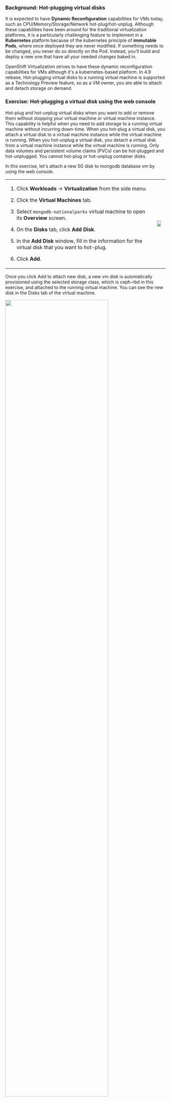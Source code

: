 ### Background: Hot-plugging virtual disks
It is expected to have **Dynamic Reconfiguration** capabilities for VMs today, such as CPU/Memory/Storage/Network hot-plug/hot-unplug.
Although these capabilities have been around for the traditional virtualization platforms, it is a particularly challenging feature to implement in a **Kubernetes** platform because of the kubernetes principle of **immutable Pods**, where once deployed they are never modified. If something needs to be changed, you never do so directly on the Pod. Instead, you’ll build and deploy a new one that have all your needed changes baked in.

OpenShift Virtualization strives to have these dynamic reconfiguration capabilities for VMs although it's a kubernetes-based platform. In 4.9 release, Hot-plugging virtual disks to a running virtual machine is supported as a Technology Preview feature, so as a VM owner, you are able to attach and detach storage on demand.

### Exercise: Hot-plugging a virtual disk using the web console
Hot-plug and hot-unplug virtual disks when you want to add or remove them without stopping your virtual machine or virtual machine instance. This capability is helpful when you need to add storage to a running virtual machine without incurring down-time. When you hot-plug a virtual disk, you attach a virtual disk to a virtual machine instance while the virtual machine is running. When you hot-unplug a virtual disk, you detach a virtual disk from a virtual machine instance while the virtual machine is running. Only data volumes and persistent volume claims (PVCs) can be hot-plugged and hot-unplugged. You cannot hot-plug or hot-unplug container disks.

In this exercise, let's attach a new 5G disk to mongodb database vm by using the web console.
<table>
  <tr>
    <td>

1. Click **Workloads** → **Virtualization** from the side menu.
   
2. Click the **Virtual Machines** tab.
   
3. Select `mongodb-nationalparks` virtual machine to open its **Overview** screen.

4. On the **Disks** tab, click **Add Disk**.

5. In the **Add Disk** window, fill in the information for the virtual disk that you want to hot-plug.

6. Click **Add**.
   </td>
   <td><img src="img/hot-plug-disk-card.png" width="80%"/></td>
  </tr>
 </table>

Once you click Add to attach new disk, a new vm disk is automatically provisioned using the selected storage class, which is ceph-rbd in this exercise, and attached to the running virtual machine. You can see the new disk in the Disks tab of the virtual machine.

<img src="img/hot-plug-disk-list.png" width="80%"/></td>

To verify if the new 5G disk is recognized and ready to use by the guest operating system, let's connect the console of our virtual machine and list block devices.

1. Click **Workloads** → **Virtualization** from the side menu.
   
2. Click the **Virtual Machines** tab.
   
3. Select `mongodb-nationalparks` virtual machine to open its **Overview** screen.

4. Navigate to the "**Console**" tab. You'll be able to login with "**centos/redhat**", noting that you may have to click on the console window for it to capture your input.

5. Once you're in the virtual machine, run the lsblk command to list block devices recognized by the operating system.
```execute
sudo lsblk
```
<img src="img/hot-plug-disk-lsblk.png" width="50%"/></td>

### Exercise: Expand the VM's disk
OpenShift allows users to easily resize an existing PersistentVolumeClaim (PVC) objects. You no longer have to manually interact with the storage backend or delete and recreate PV and PVC objects to increase the size of a volume. Shrinking persistent volumes is not supported.

In this exercise, let's resize our hot-plugged 5G disk to 7G by using the web console.
<table>
  <tr>
    <td>

1. Click **Workloads** → **Virtualization** from the side menu.
   
2. Click the **Virtual Machines** tab.
   
3. Select `mongodb-nationalparks` virtual machine to open its **Overview** screen.

4. On the **Disks** tab, click the **PVC name** of the `PersistingHotplug` disk.

5. In the **PersistentVolumeClaims** window, click **Actions** → **Expand PVC**

6. In the **Expand PersistentVolumeClaim** pop-up window, set the **Total Size** as **7 GiB**

7. Click **Expand**.
   
   </td>
   <td><img src="img/hot-plug-disk-expand-pvc.png" width="100%"/></td>
  </tr>
 </table>

Currently, guest operating systems are not noticed automatically when you expand one of VM disks as we did in this exercise. The feature to automatically notify guest operating systems has already been implemented and merged into the upstream KubeVirt project (https://github.com/kubevirt/kubevirt/pull/5981), and is expected to be added into a future OpenShift Virtualization release.
To verify if the guest operating system has recognized the disk expansion, let's connect the console of our virtual machine and list block devices again.
Size of the hot-plugged disk should still listed as 5G instead of 7G.

1. Click **Workloads** → **Virtualization** from the side menu.
   
2. Click the **Virtual Machines** tab.
   
3. Select `mongodb-nationalparks` virtual machine to open its **Overview** screen.

4. Navigate to the "**Console**" tab. You'll be able to login with "**centos/redhat**", noting that you may have to click on the console window for it to capture your input.

5. Once you're in the virtual machine, run the lsblk command to list block devices recognized by the operating system.
```execute
sudo lsblk
```
<img src="img/hot-plug-disk-lsblk.png" width="50%"/></td>

OpenShift Virtualization creates one pod for each running virtual machine. This pod's primary container runs the virt-launcher. The main purpose of the virt-launcher Pod is to provide the cgroups and namespaces which will be used to host the VM process.
An instance of `libvirtd` is present in every VM pod. virt-launcher uses libvirtd to manage the life-cycle of the VM process.
libvirt is an open-source API, daemon and management tool for managing platform virtualization including KVM, `virsh` is the most popular command line interface to interact with libvirt daemon `libvirtd`. In other words, you can manage KVM VM’s using `virsh` command line interface.
To send a disk size change event to guest operating system, we can execute `virsh blockresize` command inside the virt-launcher pod of the virtual machine.
Let's connect the terminal of `virt-launcher` pod of our virtual machine and execute `virsh blockresize` command to notify guest operating system so that it can recognize the disk size expansion.

1. Click **Workloads** → **Pods** from the side menu.
   
2. Select the Pod whose name starts with `virt-launcher-mongodb-nationalparks` its **Overview** screen.

3. Navigate to the "**Terminal**" tab. You may have to click on the console window for it to capture your input.

4. Once you're in the Pod's terminal, run the following commands to list block devices attached to the running virtual machine.

First list the running virtual machine and note it's Id.
```execute
virsh list
```
~~~bash
 Id   Name                                State
---------------------------------------------------
 1    backup-test_mongodb-nationalparks   running
~~~
Now list the block devices attached to the running virtual machine with `virsh domblklist` command.
```execute
virsh domblklist 1
```
~~~bash
 Target   Source
-----------------------------------------------------------------------------------------------------------
 vda      /dev/mongodb-nationalparks
 vdb      /var/run/kubevirt-ephemeral-disks/cloud-init-data/backup-test/mongodb-nationalparks/noCloud.iso
 sda      /var/run/kubevirt/hotplug-disks/disk-0
~~~
Name of the disk we have expanded should be disk-0. You can check the name of the disk on the **Disks** tab of the virtual machine if you are not sure.
Once you identify the disk which is `sda` in our example, then run the `virsh blockresize` command to notify the guest operating system that the disk is expanded to 7 GB.
```execute
virsh blockresize 1 sda 7g
```
~~~bash
Block device 'sda' is resized
~~~
After executing the `virsh blockresize` command, verify by listing block devices recognized by the operating system again in the virtual machine console.
```execute
sudo lsblk
```
<img src="img/hot-plug-disk-lsblk-expanded.png" width="50%"/></td>

### Exercise: Hot-unplugging a virtual disk using the web console
Hot-unplug virtual disks when you want to remove them without stopping your virtual machine or virtual machine instance. This capability is helpful when you need to remove storage from a running virtual machine without incurring down-time. When you hot-unplug a virtual disk, you detach a virtual disk from a virtual machine instance while the virtual machine is running. Only data volumes and persistent volume claims (PVCs) can be hot-unplugged.

In this exercise, let's detach the disk that we have hot-plugged in the previous exercise from our mongodb database vm by using the web console.
<table>
  <tr>
    <td>

1. Click **Workloads** → **Virtualization** from the side menu.
   
2. Click the **Virtual Machines** tab.
   
3. Select `mongodb-nationalparks` virtual machine to open its **Overview** screen.

4. Click the **Disks** tab. The page displays a list of disks attached to the virtual machine.

5. Click the Options menu <img src="data:image/png;base64,iVBORw0KGgoAAAANSUhEUgAAABsAAAAjCAIAAADqn+bCAAAACXBIWXMAAA7EAAAOxAGVKw4bAAAA+0lEQVRIie2WMQqEMBBFJ47gUXRBLyBYqbUXULCx9CR2XsAb6AlUEM9kpckW7obdZhwWYWHXX/3i8TPJZEKEUgpOlXFu3JX4V4kmB2qaZhgGKSUiZlkWxzEBC84N9zxv27bdO47Tti0Bs3at4wBgXVca/lJnfN/XPggCGmadIwAsywIAiGhZFk1ydy2EYJKgGCqK4vZUVVU0zKpxnmftp2mi4S/1GhG1N82DMWNNYVmW4zgqpRAxTVMa5t4evlg11nXd9/1eY57nSZIQMKtG13WllLu3bbvrOgJmdUbHwfur8Xniqw6Hh5UYRdGDNowwDA+WvP4UV+JPJ94B1gKUWcTOCT0AAAAASUVORK5CYII=" alt="kebab" title="Options menu"> of the **disk** named `disk-0` which is marked as `PersistingHotplug`

6. Click **Delete**.
   
7. In the confirmation pop-up window, click **Detach** to hot-unplug the disk.
   </td>
   <td><img src="img/hot-plug-disk-detach.png" width="100%"/></td>
  </tr>
 </table>

Once you click **Detach** to hot-unplug the disk it's  detached from the running virtual machine and guest operating system automatically recognizes the event. 
To verify if the 7G disk removal is recognized by the guest operating system, let's connect the console of our virtual machine and list block devices once again. The disk should no longer be listed by the guest operating system.

1. Click **Workloads** → **Virtualization** from the side menu.
   
2. Click the **Virtual Machines** tab.
   
3. Select `mongodb-nationalparks` virtual machine to open its **Overview** screen.

4. Navigate to the "**Console**" tab. You'll be able to login with "**centos/redhat**", noting that you may have to click on the console window for it to capture your input.

5. Once you're in the virtual machine, run the lsblk command to list block devices recognized by the operating system.
```execute
sudo lsblk
```
<img src="img/hot-plug-disk-lsblk-removed.png" width="50%"/></td>

That's it for hot-plugging and expanding virtual disks - we've hot-plugged a new 5GB disk to our mongodb database virtual machine using OpenShift web console, expanded its size to 7GB and finally hot-unplugged it from our virtual machine.
=======